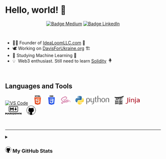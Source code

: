 # Hello, world! 👋

<div align = center>

[![Badge Medium]][Medium]
[![Badge LinkedIn]][LinkedIn]

[Badge Medium]: https://img.shields.io/badge/Medium-ilya0x-FFFFFF?color=FFFFFF&logo=dev&logoColor=FFFFFF&labelColor=000000
[Medium]: https://medium.com/@ilya0x
[Badge LinkedIn]: https://img.shields.io/badge/LinkedIn-Ilya_Podobedov-FFFFFF?color=FFFFFF&logo=LinkedIn&logoColor=FFFFFF&labelColor=0077B5
[LinkedIn]: https://www.linkedin.com/in/ilya0x
</div>
<br>

- 👨‍💼&nbsp;Founder of <a href="https://idealoomllc.com" target=”_blank”>IdeaLoomLLC.com</a> 💭
- 🕊&nbsp;Working on <a href="https://davisforukraine.org" target=”_blank”>DavisForUkraine.org</a> 🏗
- 🌱&nbsp;Studying Machine Learning 🤯
- 💡&nbsp;&nbsp;Web3 enthusiast. Still need to learn <a
  href="https://soliditylang.org/" target=”_blank”>Solidity</a> <img
  src="images/ethereum-15.png">

<br>

## Languages and Tools

[![VS Code](images/vscode-30.png "Visual Studio
Code")](https://code.visualstudio.com/) &nbsp;&nbsp;
[![HTML5](images/html5-full-30.png "HTML")](https://html5.org/) &nbsp;&nbsp;
[![CSS3](images/css3-full-30.png
"CSS")](https://www.w3.org/Style/CSS/Overview.en.html) &nbsp;&nbsp;
[![Sass](images/sass5-30.png "Sass")](https://sass-lang.com) &nbsp;&nbsp;
[![Python](images/python-full-30.png "Python")](https://www.python.org/)
&nbsp;&nbsp; [![Jinja](images/jinja-full-30.png
"Jinja")](https://jinja.palletsprojects.com/en/3.1.x/) &nbsp;&nbsp;
&nbsp;&nbsp; [![Markdown](images/markdown-full-30.png
"Markdown")](https://www.markdownguide.org/) &nbsp;&nbsp;
[![GitHub](images/github-30.png "GitHub")](https://github.com/)

<br>

---

<details>

<summary><h3><img src="images/github-20.png" alt="HTML"> My GitHub Stats</h3></summary>

<a href="https://github.com/anuraghazra/github-readme-stats"> <img height=180
  align="center"
src="https://github-readme-stats.vercel.app/api?username=ilya0x&show_icons=true&theme=tokyonight"
/> </a> <a href="https://github.com/anuraghazra/convoychat"> <img height=180
  align="center"
src="https://github-readme-stats.vercel.app/api/top-langs?username=ilya0x&layout=compact&theme=tokyonight&langs_count=8"
/> </a>

</details>

<!-- Reference Links: -->
<!-- Consolidate all links below:
[twitter]
[linkedin]
[instagram]
[ucd]:
[nyu]:
[python]:
[mit-dl-coudse]:
[pytorch-coudse]:
[mojo]:
-->
